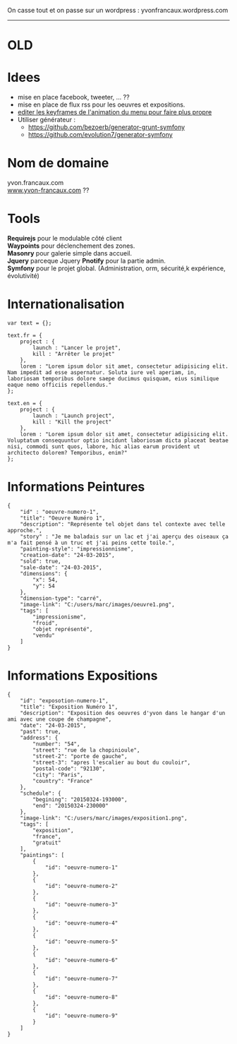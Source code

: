 On casse tout et on passe sur un wordpress : yvonfrancaux.wordpress.com


---------
# OLD



# Idees

* mise en place facebook, tweeter, ... ??  
* mise en place de flux rss pour les oeuvres et expositions.
* [editer les keyframes de l'animation du menu pour faire plus propre](http://www.alsacreations.com/tuto/lire/1299-timing-des-animations-et-des-transitions-en-css3.html)
* Utiliser générateur : 
    * https://github.com/bezoerb/generator-grunt-symfony
    * https://github.com/evolution7/generator-symfony

# Nom de domaine

yvon.francaux.com  
www.yvon-francaux.com  ??  

# Tools

**Requirejs** pour le modulable côté client  
**Waypoints** pour déclenchement des zones.  
**Masonry**   pour galerie simple dans accueil.  
**Jquery**    parceque Jquery
**Pnotify**   pour la partie admin.  
**Symfony**   pour le projet global. (Administration, orm, sécurité,k expérience, évolutivité)  

# Internationalisation

	var text = {}; 

	text.fr = {
		project : {
			launch : "Lancer le projet",
			kill : "Arrêter le projet"
		},
		lorem : "Lorem ipsum dolor sit amet, consectetur adipisicing elit. Nam impedit ad esse aspernatur. Soluta iure vel aperiam, in, laboriosam temporibus dolore saepe ducimus quisquam, eius similique eaque nemo officiis repellendus."
	};

	text.en = {
		project : {
			launch : "Launch project",
			kill : "Kill the project"		
		},
		lorem : "Lorem ipsum dolor sit amet, consectetur adipisicing elit. Voluptatum consequuntur optio incidunt laboriosam dicta placeat beatae nisi, commodi sunt quos, labore, hic alias earum provident ut architecto dolorem? Temporibus, enim?"
	};

# Informations Peintures

	{
	    "id" : "oeuvre-numero-1",
	    "title": "Oeuvre Numéro 1",
	    "description": "Représente tel objet dans tel contexte avec telle approche.",
	    "story" : "Je me baladais sur un lac et j'ai aperçu des oiseaux ça m'a fait pensé à un truc et j'ai peins cette toile.",
	    "painting-style": "impressionnisme",
	    "creation-date": "24-03-2015",
	    "sold": true,
	    "sale-date": "24-03-2015",
	    "dimensions": {
	        "x": 54,
	        "y": 54
	    },
	    "dimension-type": "carré",
	    "image-link": "C:/users/marc/images/oeuvre1.png",
	    "tags": [
	        "impressionisme",
	        "froid",
	        "objet représenté",
	        "vendu"
	    ]
	}

# Informations Expositions

	{
	    "id": "exposotion-numero-1",
	    "title": "Exposition Numéro 1",
	    "description": "Exposition des oeuvres d'yvon dans le hangar d'un ami avec une coupe de champagne",
	    "date": "24-03-2015",
	    "past": true,
	    "address": {
	        "number": "54",
	        "street": "rue de la chopinioule",
	        "street-2": "porte de gauche",
	        "street-3": "apres l'escalier au bout du couloir",
	        "postal-code": "92130",
	        "city": "Paris",
	        "country": "France"
	    },
	    "schedule": {
	        "begining": "20150324-193000",
	        "end": "20150324-230000"
	    },
	    "image-link": "C:/users/marc/images/exposition1.png",
	    "tags": [
	        "exposition",
	        "france",
	        "gratuit"
	    ],
	    "paintings": [
	        {
	            "id": "oeuvre-numero-1"
	        },
	        {
	            "id": "oeuvre-numero-2"
	        },
	        {
	            "id": "oeuvre-numero-3"
	        },
	        {
	            "id": "oeuvre-numero-4"
	        },
	        {
	            "id": "oeuvre-numero-5"
	        },
	        {
	            "id": "oeuvre-numero-6"
	        },
	        {
	            "id": "oeuvre-numero-7"
	        },
	        {
	            "id": "oeuvre-numero-8"
	        },
	        {
	            "id": "oeuvre-numero-9"
	        }
	    ]
	}